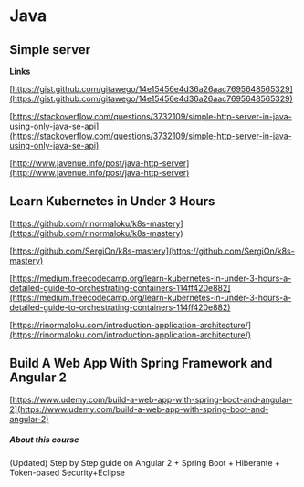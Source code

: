 # Java

## Simple server
**Links**

[https://gist.github.com/gitawego/14e15456e4d36a26aac7695648565329](https://gist.github.com/gitawego/14e15456e4d36a26aac7695648565329)

[https://stackoverflow.com/questions/3732109/simple-http-server-in-java-using-only-java-se-api](https://stackoverflow.com/questions/3732109/simple-http-server-in-java-using-only-java-se-api)

[http://www.javenue.info/post/java-http-server](http://www.javenue.info/post/java-http-server)


## Learn Kubernetes in Under 3 Hours

[https://github.com/rinormaloku/k8s-mastery](https://github.com/rinormaloku/k8s-mastery)

[https://github.com/SergiOn/k8s-mastery](https://github.com/SergiOn/k8s-mastery)

[https://medium.freecodecamp.org/learn-kubernetes-in-under-3-hours-a-detailed-guide-to-orchestrating-containers-114ff420e882](https://medium.freecodecamp.org/learn-kubernetes-in-under-3-hours-a-detailed-guide-to-orchestrating-containers-114ff420e882)

[https://rinormaloku.com/introduction-application-architecture/](https://rinormaloku.com/introduction-application-architecture/)


## Build A Web App With Spring Framework and Angular 2

[https://www.udemy.com/build-a-web-app-with-spring-boot-and-angular-2](https://www.udemy.com/build-a-web-app-with-spring-boot-and-angular-2)

##### About this course

(Updated) Step by Step guide on Angular 2 + Spring Boot + Hiberante + Token-based Security+Eclipse
